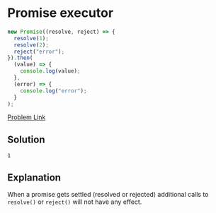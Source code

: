 # Promise executor

```js
new Promise((resolve, reject) => {
  resolve(1);
  resolve(2);
  reject("error");
}).then(
  (value) => {
    console.log(value);
  },
  (error) => {
    console.log("error");
  }
);
```

[Problem Link](https://bigfrontend.dev/quiz/2-promise-executor)

## Solution

```
1
```

## Explanation

When a promise gets settled (resolved or rejected) additional calls to `resolve()` or `reject()` will not have any effect.
